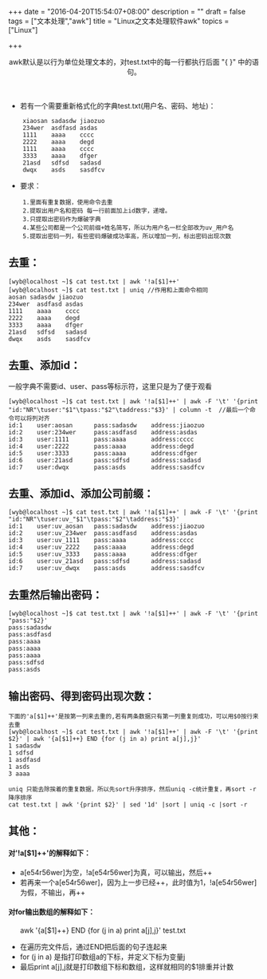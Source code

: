 +++
date = "2016-04-20T15:54:07+08:00"
description = ""
draft = false
tags = ["文本处理","awk"]
title = "Linux之文本处理软件awk"
topics = ["Linux"]

+++

<center>
awk默认是以行为单位处理文本的，对test.txt中的每一行都执行后面 "{ }" 中的语句。
</center><br/><br/>

* 若有一个需要重新格式化的字典test.txt(用户名、密码、地址)：
```
    xiaosan sadasdw jiaozuo
    234wer  asdfasd asdas
    1111    aaaa    cccc
    2222    aaaa    degd
    1111    aaaa    cccc
    3333    aaaa    dfger
    21asd   sdfsd   sadasd
    dwqx    asds    sasdfcv
```

* 要求：
```
    1.里面有重复数据，使用命令去重
    2.提取出用户名和密码 每一行前面加上id数字，递增。
    3.只提取出密码作为爆破字典
    4.某些公司都是一个公司前缀+姓名简写，所以为用户名一栏全部改为uv_用户名
    5.提取出密码一列，有些密码爆破成功率高，所以增加一列，标出密码出现次数
```



## 去重：
    [wyb@localhost ~]$ cat test.txt | awk '!a[$1]++'
    [wyb@localhost ~]$ cat test.txt | uniq //作用和上面命令相同
    aosan sadasdw jiaozuo
    234wer  asdfasd asdas
    1111    aaaa    cccc
    2222    aaaa    degd
    3333    aaaa    dfger
    21asd   sdfsd   sadasd
    dwqx    asds    sasdfcv


## 去重、添加id：
一般字典不需要id、user、pass等标示符，这里只是为了便于观看

    [wyb@localhost ~]$ cat test.txt | awk '!a[$1]++' | awk -F '\t' '{print "id:"NR"\tuser:"$1"\tpass:"$2"\taddress:"$3}' | column -t  //最后一个命令可以将列对齐
    id:1    user:aosan      pass:sadasdw    address:jiaozuo
    id:2    user:234wer     pass:asdfasd    address:asdas
    id:3    user:1111       pass:aaaa       address:cccc
    id:4    user:2222       pass:aaaa       address:degd
    id:5    user:3333       pass:aaaa       address:dfger
    id:6    user:21asd      pass:sdfsd      address:sadasd
    id:7    user:dwqx       pass:asds       address:sasdfcv

## 去重、添加id、添加公司前缀：
    [wyb@localhost ~]$ cat test.txt | awk '!a[$1]++' | awk -F '\t' '{print "id:"NR"\tuser:uv_"$1"\tpass:"$2"\taddress:"$3}'
    id:1    user:uv_aosan   pass:sadasdw    address:jiaozuo
    id:2    user:uv_234wer  pass:asdfasd    address:asdas
    id:3    user:uv_1111    pass:aaaa       address:cccc
    id:4    user:uv_2222    pass:aaaa       address:degd
    id:5    user:uv_3333    pass:aaaa       address:dfger
    id:6    user:uv_21asd   pass:sdfsd      address:sadasd
    id:7    user:uv_dwqx    pass:asds       address:sasdfcv

## 去重然后输出密码：
    [wyb@localhost ~]$ cat test.txt | awk '!a[$1]++' | awk -F '\t' '{print "pass:"$2}'
    pass:sadasdw
    pass:asdfasd
    pass:aaaa
    pass:aaaa
    pass:aaaa
    pass:sdfsd
    pass:asds

## 输出密码、得到密码出现次数：
    下面的'a[$1]++'是按第一列来去重的,若有两条数据只有第一列重复则成功，可以用$0按行来去重
    [wyb@localhost ~]$ cat test.txt | awk '!a[$1]++' | awk -F '\t' '{print $2}' | awk '{a[$1]++} END {for (j in a) print a[j],j}'
    1 sadasdw
    1 sdfsd
    1 asdfasd
    1 asds
    3 aaaa
    
    uniq 只能去除挨着的重复数据，所以先sort升序排序，然后uniq -c统计重复，再sort -r降序排序
    cat test.txt | awk '{print $2}' | sed '1d' |sort | uniq -c |sort -r
    
## 其他：

#### 对'!a[$1]++'的解释如下：
* a[e54r56wer]为空，!a[e54r56wer]为真，可以输出，然后++
* 若再来一个a[e54r56wer]，因为上一步已经++，此时值为1，!a[e54r56wer]为假，不输出，再++

#### 对for输出数组的解释如下：
&nbsp;&nbsp;&nbsp;&nbsp;&nbsp;&nbsp;awk '{a[$1]++} END {for (j in a) print a[j],j}' test.txt

* 在遍历完文件后，通过END把后面的句子连起来
* for (j in a) 是指打印数组a的下标，并定义下标为变量j
* 最后print a[j],j就是打印数组下标和数组，这样就相同的$1排重并计数